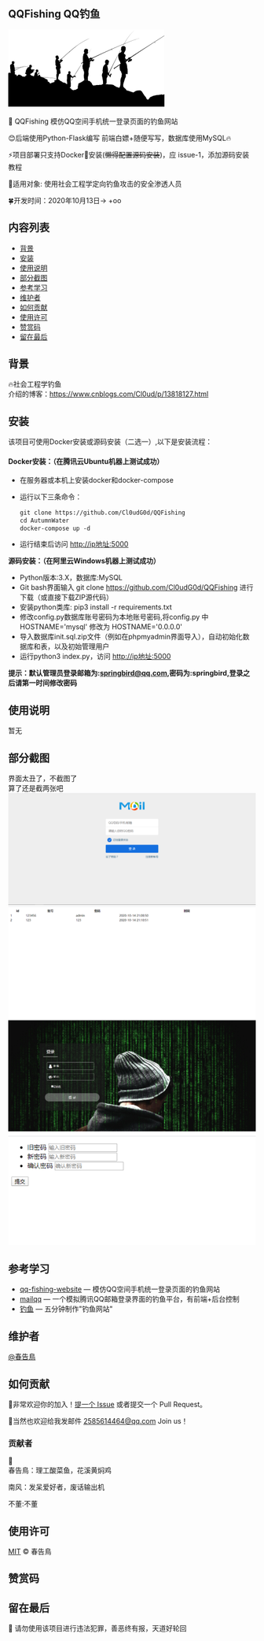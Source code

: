 ## QQFishing QQ钓鱼

![](https://github.com/Cl0udG0d/QQFishing/blob/master/static/images/fishing.png)

🚀 QQFishing 模仿QQ空间手机统一登录页面的钓鱼网站

:blush:后端使用Python-Flask编写 前端白嫖+随便写写，数据库使用MySQL🔥

:zap:项目部署只支持Docker:whale:安装(~~懒得配置源码安装~~)，应 issue-1，添加源码安装教程

:trident:适用对象: 使用社会工程学定向钓鱼攻击的安全渗透人员

:four_leaf_clover:开发时间：2020年10月13日-> +oo  

## 内容列表

- [背景](#背景)
- [安装](#安装)
- [使用说明](#使用说明)
- [部分截图](#部分截图)
- [参考学习](#参考学习)
- [维护者](#维护者)
- [如何贡献](#如何贡献)
- [使用许可](#使用许可)
- [赞赏码](#赞赏码)
- [留在最后](#留在最后)

## 背景

:fire:社会工程学钓鱼  
介绍的博客：https://www.cnblogs.com/Cl0ud/p/13818127.html

## 安装
该项目可使用Docker安装或源码安装（二选一）,以下是安装流程：

#### **Docker安装：**（在腾讯云Ubuntu机器上测试成功）

+ 在服务器或本机上安装docker和docker-compose

+ 运行以下三条命令：

  ```shell
  git clone https://github.com/Cl0udG0d/QQFishing
  cd AutumnWater
  docker-compose up -d
  ```

+ 运行结束后访问 [http://ip地址:5000](http://ip:5000/)

**源码安装：（在阿里云Windows机器上测试成功）**

- Python版本:3.X，数据库:MySQL
- Git bash界面输入 git clone https://github.com/Cl0udG0d/QQFishing 进行下载（或直接下载ZIP源代码）
- 安装python类库: pip3 install -r requirements.txt
- 修改config.py数据库账号密码为本地账号密码,将config.py 中 HOSTNAME='mysql' 修改为 HOSTNAME='0.0.0.0'
- 导入数据库init.sql.zip文件（例如在phpmyadmin界面导入），自动初始化数据库和表，以及初始管理用户
- 运行python3 index.py，访问 [http://ip地址:5000](http://ip:5000/)

**提示：默认管理员登录邮箱为:[springbird@qq.com](mailto:springbird@qq.com),密码为:springbird,登录之后请第一时间修改密码**



## 使用说明
暂无

## 部分截图
界面太丑了，不截图了  
算了还是截两张吧  
![](https://github.com/Cl0udG0d/QQFishing/blob/master/static/images/index1.png)
![](https://github.com/Cl0udG0d/QQFishing/blob/master/static/images/index2.png)
![](https://github.com/Cl0udG0d/QQFishing/blob/master/static/images/index3.png)
![](https://github.com/Cl0udG0d/QQFishing/blob/master/static/images/index4.png)


## 参考学习

- [qq-fishing-website](https://github.com/ChinaVeryNb/qq-fishing-website) — 模仿QQ空间手机统一登录页面的钓鱼网站
- [mailqq](https://github.com/Escher1108/mailqq) — 一个模拟腾讯QQ邮箱登录界面的钓鱼平台，有前端+后台控制
- [钓鱼](https://github.com/icindy/diaoyu) — 五分钟制作"钓鱼网站"

## 维护者

[@春告鳥](https://github.com/Cl0udG0d)

## 如何贡献

:beer:非常欢迎你的加入！[提一个 Issue](https://github.com/Cl0udG0d/QQFishing/issues/new) 或者提交一个 Pull Request。

:beers:当然也欢迎给我发邮件  2585614464@qq.com Join us！


### 贡献者

:jack_o_lantern:  
春告鳥：理工酸菜鱼，花溪黄焖鸡  

南风：发呆爱好者，废话输出机

不董:不董

## 使用许可

[MIT](LICENSE)  © 春告鳥

## 赞赏码



## 留在最后

:gift_heart: 请勿使用该项目进行违法犯罪，善恶终有报，天道好轮回
